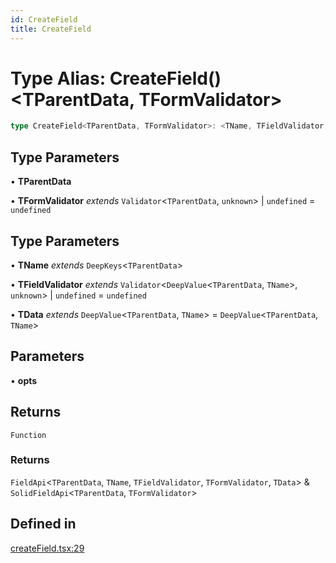 ```yaml
---
id: CreateField
title: CreateField
---
```


# Type Alias: CreateField()\<TParentData, TFormValidator\>

```ts
type CreateField<TParentData, TFormValidator>: <TName, TFieldValidator, TData>(opts) => () => FieldApi<TParentData, TName, TFieldValidator, TFormValidator, TData> & SolidFieldApi<TParentData, TFormValidator>;
```

## Type Parameters

• **TParentData**

• **TFormValidator** *extends* `Validator`\<`TParentData`, `unknown`\> \| `undefined` = `undefined`

## Type Parameters

• **TName** *extends* `DeepKeys`\<`TParentData`\>

• **TFieldValidator** *extends* `Validator`\<`DeepValue`\<`TParentData`, `TName`\>, `unknown`\> \| `undefined` = `undefined`

• **TData** *extends* `DeepValue`\<`TParentData`, `TName`\> = `DeepValue`\<`TParentData`, `TName`\>

## Parameters

• **opts**

## Returns

`Function`

### Returns

`FieldApi`\<`TParentData`, `TName`, `TFieldValidator`, `TFormValidator`, `TData`\> & `SolidFieldApi`\<`TParentData`, `TFormValidator`\>

## Defined in

[createField.tsx:29](https://github.com/TanStack/form/blob/main/packages/solid-form/src/createField.tsx#L29)
